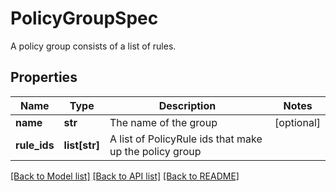 # PolicyGroupSpec

A policy group consists of a list of rules.
## Properties
Name | Type | Description | Notes
------------ | ------------- | ------------- | -------------
**name** | **str** | The name of the group | [optional] 
**rule_ids** | **list[str]** | A list of PolicyRule ids that make up the policy group | 

[[Back to Model list]](../README.md#documentation-for-models) [[Back to API list]](../README.md#documentation-for-api-endpoints) [[Back to README]](../README.md)



